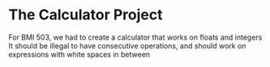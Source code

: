 # The Calculator Project

For BMI 503, we had to create a calculator that works on floats and integers
It should be illegal to have consecutive operations, and should work on expressions with white spaces in between

